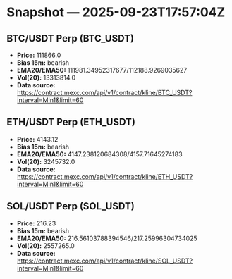 # Snapshot — 2025-09-23T17:57:04Z

## BTC/USDT Perp (BTC_USDT)
- **Price:** 111866.0
- **Bias 15m:** bearish
- **EMA20/EMA50:** 111981.34952317677/112188.9269035627
- **Vol(20):** 13313814.0
- **Data source:** https://contract.mexc.com/api/v1/contract/kline/BTC_USDT?interval=Min1&limit=60

## ETH/USDT Perp (ETH_USDT)
- **Price:** 4143.12
- **Bias 15m:** bearish
- **EMA20/EMA50:** 4147.238120684308/4157.71645274183
- **Vol(20):** 3245732.0
- **Data source:** https://contract.mexc.com/api/v1/contract/kline/ETH_USDT?interval=Min1&limit=60

## SOL/USDT Perp (SOL_USDT)
- **Price:** 216.23
- **Bias 15m:** bearish
- **EMA20/EMA50:** 216.56103788394546/217.25996304734025
- **Vol(20):** 2557265.0
- **Data source:** https://contract.mexc.com/api/v1/contract/kline/SOL_USDT?interval=Min1&limit=60
